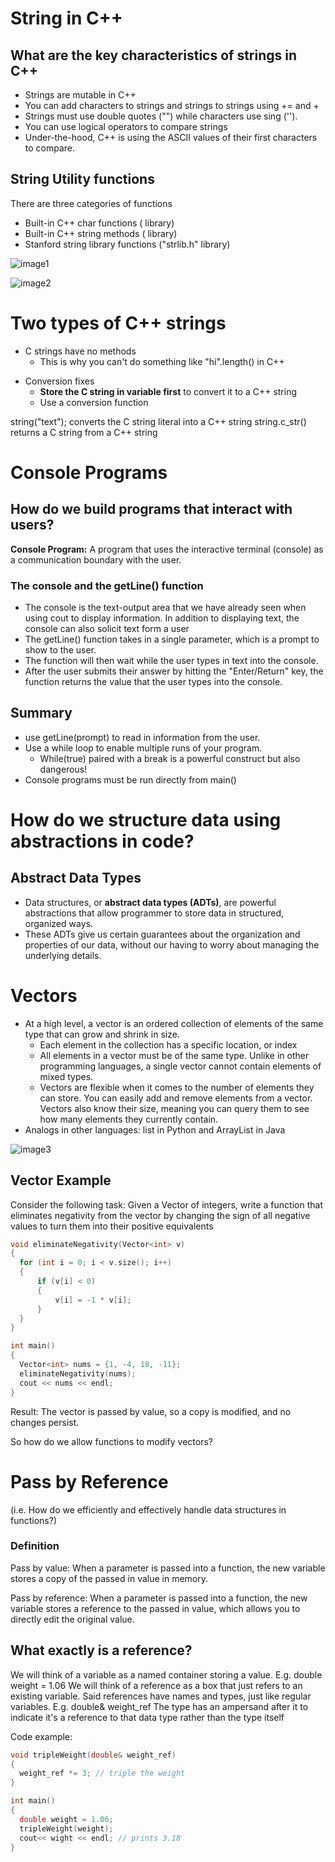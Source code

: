 # String in C++

## What are the key characteristics of strings in C++

* Strings are mutable in C++
* You can add characters to strings and strings to strings using += and +
 * Strings must use double quotes ("") while characters use sing ('').
* You can use logical operators to compare strings
 * Under-the-hood, C++ is using the ASCII values of their first characters to compare.


## String Utility functions

There are three categories of functions
* Built-in C++ char functions (<cctype> library)
* Built-in C++ string methods (<String> library)
* Stanford string library functions ("strlib.h" library)

![image1]

[image1]: https://i.imgur.com/xHDu0Cx.png

![image2]

[image2]: https://i.imgur.com/UruQVn8.png

# Two types of C++ strings

- C strings have no methods
    - This is why you can't do something like "hi".length() in C++

* Conversion fixes
  * **Store the C string in variable first** to convert it to a C++ string
  * Use a conversion function

string("text"); converts the C string literal into a C++ string
string.c_str() returns a C string from a C++ string

# Console Programs

## How do we build programs that interact with users?
**Console Program:** A program that uses the interactive terminal (console) as a communication boundary with the user. 

### The console and the getLine() function
- The console is the text-output area that we have already seen when using cout to display information. In addition to displaying text, the console can also solicit text form a user
- The getLine() function takes in a single parameter, which is a prompt to show to the user.
- The function will then wait while the user types in text into the console.
- After the user submits their answer by hitting the "Enter/Return" key, the function returns the value that the user types into the console.

## Summary
* use getLine(prompt) to read in information from the user.
* Use a while loop to enable multiple runs of your program.
  * While(true) paired with a break is a powerful construct but also dangerous!
* Console programs must be run directly from main()

# How do we structure data using abstractions in code?

## Abstract Data Types

- Data structures, or **abstract data types (ADTs)**, are powerful abstractions that allow programmer to store data in structured, organized ways.
- These ADTs give us certain guarantees about the organization and properties of our data, without our having to worry about managing the underlying details.

# Vectors

- At a high level, a vector is an ordered collection of elements of the same type that can grow and shrink in size.
  - Each element in the collection has a specific location, or index
  - All elements in a vector must be of the same type. Unlike in other programming languages, a single vector cannot contain elements of mixed types.
  - Vectors are flexible when it comes to the number of elements they can store. You can easily add and remove elements from a vector. Vectors also know their size, meaning you can query them to see how many elements they currently contain.
- Analogs in other languages: list in Python and ArrayList in Java

![image3]

[image3]: https://i.imgur.com/BM5tbPR.png

## Vector Example

Consider the following task: Given a Vector of integers, write a function that eliminates negativity from the vector by changing the sign of all negative values to turn them into their positive equivalents

```cpp
void eliminateNegativity(Vector<int> v)
{
  for (int i = 0; i < v.size(); i++)
  {
      if (v[i] < 0)
      {
          v[i] = -1 * v[i];
      }
  }
}

int main()
{
  Vector<int> nums = {1, -4, 18, -11};
  eliminateNegativity(nums);
  cout << nums << endl;
}
```

Result: The vector is passed by value, so a copy is modified, and no changes persist.

So how do we allow functions to modify vectors?

# Pass by Reference
(i.e. How do we efficiently and effectively handle data structures in functions?)

### Definition
Pass by value: When a parameter is passed into a function, the new variable stores a copy of the passed in value in memory.

Pass by reference: When a parameter is passed into a function, the new variable stores a reference to the passed in value, which allows you to directly edit the original value.

## What exactly is a reference?

We will think of a variable as a named container storing a value. E.g. double weight = 1.06
We will think of a reference as a box that just refers to an existing variable.
Said references have names and types, just like regular variables. E.g. double& weight_ref
The type has an ampersand after it to indicate it's a reference to that data type rather than the type itself

Code example:

```cpp
void tripleWeight(double& weight_ref)
{
  weight_ref *= 3; // triple the weight
}

int main()
{
  double weight = 1.06;
  tripleWeight(weight);
  cout<< wight << endl; // prints 3.18
}

```


